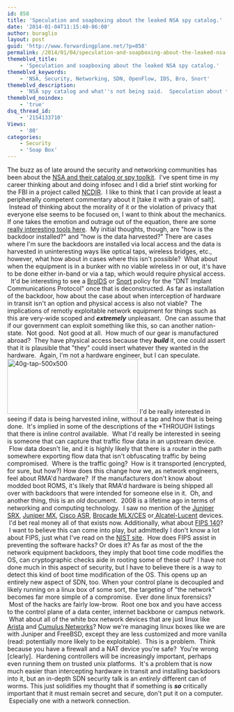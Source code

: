 ```yaml
---
id: 858
title: 'Speculation and soapboxing about the leaked NSA spy catalog.'
date: '2014-01-04T11:15:40-06:00'
author: buraglio
layout: post
guid: 'http://www.forwardingplane.net/?p=858'
permalink: /2014/01/04/speculation-and-soapboxing-about-the-leaked-nsa-spy-catalog/
themeblvd_title:
    - 'Speculation and soapboxing about the leaked NSA spy catalog.'
themeblvd_keywords:
    - 'NSA, Security, Networking, SDN, OpenFlow, IDS, Bro, Snort'
themeblvd_description:
    - 'NSA spy catalog and what''s not being said.  Speculation about the NSA security backdoor catalog and toolbox.  '
themeblvd_noindex:
    - 'true'
dsq_thread_id:
    - '2154133710'
Views:
    - '80'
categories:
    - Security
    - 'Soap Box'
---
```


The buzz as of late around the security and networking communities has been about the <a href="http://www.spiegel.de/international/world/nsa-secret-toolbox-ant-unit-offers-spy-gadgets-for-every-need-a-941006.html" target="_blank" rel="noopener noreferrer">NSA and their catalog or spy toolkit</a>.  I've spent time in my career thinking about and doing infosec and I did a brief stint working for the FBI in a project called <a href="http://gcn.com/articles/2007/08/20/fbi-launches-cybersecurity-project.aspx" target="_blank" rel="noopener noreferrer">NCDIR</a>.  I like to think that I can provide at least a peripherally competent commentary about it [take it with a grain of salt].  Instead of thinking about the morality of it or the violation of privacy that everyone else seems to be focused on, I want to think about the mechanics.
If one takes the emotion and outrage out of the equation, there are some <a href="http://permalink.gmane.org/gmane.comp.encryption.general/17244" target="_blank" rel="noopener noreferrer">really interesting tools here</a>.  My initial thoughts, though, are "how is the backdoor installed?" and "how is the data harvested?" There are cases where I'm sure the backdoors are installed via local access and the data is harvested in uninteresting ways like optical taps, wireless bridges, etc., however, what how about in cases where this isn't possible?  What about when the equipment is in a bunker with no viable wireless in or out, it's have to be done either in-band or via a tap, which would require physical access.   It'd be interesting to see a <a href="http://www.bro.org/" target="_blank" rel="noopener noreferrer">BroIDS</a> or <a href="http://www.snort.org/" target="_blank" rel="noopener noreferrer">Snort</a> policy for the "DNT Implant Communications Protocol" once that is deconstructed.
As far as installation of the backdoor, how about the case about when interception of hardware in transit isn't an option and physical access is also not viable?  The implications of remotly exploitable network equipment for things such as this are very-wide scoped and <strong><em>extremely</em></strong> unpleasant.  One can assume that if our government can exploit something like this, so can another nation-state.  Not good.  Not good at all.  How much of our gear is manufactured abroad?  They have physical access because they <strong><em>build</em></strong> it, one could assert that it is plausible that "they" could insert whatever they wanted in the hardware.  Again, I'm not a hardware engineer, but I can speculate.
<a href="http://www.forwardingplane.net/wp-content/uploads/2014/01/40g-tap-500x500.jpg"><img class="alignright size-medium wp-image-859" alt="40g-tap-500x500" src="http://www.forwardingplane.net/wp-content/uploads/2014/01/40g-tap-500x500-300x126.jpg" width="300" height="126" /></a>
I'd be really interested in seeing if data is being harvested inline, without a tap and how that is being done.  It's implied in some of the descriptions of the *THROUGH listings that there is inline control available.  What I'd really be interested in seeing is someone that can capture that traffic flow data in an upstream device.  Flow data doesn't lie, and it is highly likely that there is a router in the path somewhere exporting flow data that isn't obfuscating traffic by being compromised.  Where is the traffic going?  How is it transported (encrypted, for sure, but how?)
How does this change how we, as network engineers, feel about RMA'd hardware?  If the manufacturers don't know about modded boot ROMS, it's likely that RMA'd hardware is being shipped all over with backdoors that were intended for someone else in it.  Oh, and another thing, this is an <em>old</em> document.  2008 is a lifetime ago in terms of networking and computing technology.  I saw no mention of the <a href="http://www.juniper.net/us/en/products-services/security/srx-series/" target="_blank" rel="noopener noreferrer">Juniper SRX</a>, <a href="http://www.juniper.net/us/en/products-services/routing/mx-series/" target="_blank" rel="noopener noreferrer">Juniper MX</a>, <a href="http://www.cisco.com/en/US/products/ps9343/prod_models_comparison.html" target="_blank" rel="noopener noreferrer">Cisco ASR</a>, <a href="http://www.brocade.com/products/all/routers/index.page" target="_blank" rel="noopener noreferrer">Brocade MLX/CES</a> or<a href="http://www.alcatel-lucent.com/" target="_blank" rel="noopener noreferrer"> Alcatel-Lucent</a> devices.  I'd bet real money all of that exists now.
Additionally, what about <a href="http://en.wikipedia.org/wiki/FIPS_140" target="_blank" rel="noopener noreferrer">FIPS 140</a>?  I want to believe this can come into play, but admittedly I don't know a lot about FIPS, just what I've read on the <a href="http://csrc.nist.gov/groups/STM/cmvp/standards.html#02" target="_blank" rel="noopener noreferrer">NIST site</a>.  How does FIPS assist in preventing the software hacks? Or does it? As far as most of the the network equipment backdoors, they imply that boot time code modifies the OS, can cryptographic checks aide in rooting some of these out?  I have not done much in this aspect of security, but I have to believe there is a way to detect this kind of boot time modification of the OS.
This opens up an entirely new aspect of SDN, too. When your control plane is decoupled and likely running on a linux box of some sort, the targeting of "the network" becomes far more simple of a compromise.  Ever done linux forensics?  Most of the hacks are fairly low-brow.  Root one box and you have access to the control plane of a data center, internet backbone or campus network.  What about all of the white box network devices that are just linux like <a href="http://www.aristanetworks.com/" target="_blank" rel="noopener noreferrer">Arista</a> and <a href="http://cumulusnetworks.com/" target="_blank" rel="noopener noreferrer">Cumulus Networks</a>? Now we're managing linux boxes like we are with Juniper and FreeBSD, except they are less customized and more vanilla (read: potentially more likely to be exploitable).  This is a problem.  Think because you have a firewall and a NAT device you're safe?  You're wrong [clearly].  Hardening controllers will be increasingly important, perhaps even running them on trusted unix platforms.  It's a problem that is now much easier than intercepting hardware in transit and installing backdoors into it, but an in-depth SDN security talk is an <em>entirely</em> different can of worms.
This just solidifies my thought that if something is <strong><em>so</em></strong> critically important that it must remain secret and secure, don't put it on a computer.  Especially one with a network connection.
